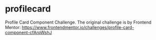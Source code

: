 # profilecard
Profile Card Component Challenge. The original challenge is by Frontend Mentor: https://www.frontendmentor.io/challenges/profile-card-component-cfArpWshJ 
